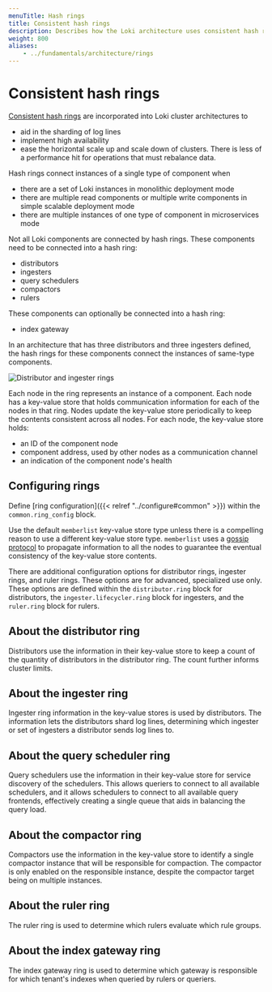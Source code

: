 ```yaml
---
menuTitle: Hash rings
title: Consistent hash rings
description: Describes how the Loki architecture uses consistent hash rings.
weight: 800
aliases:
    - ../fundamentals/architecture/rings
---
```

# Consistent hash rings

[Consistent hash rings](https://en.wikipedia.org/wiki/Consistent_hashing)
are incorporated into Loki cluster architectures to

- aid in the sharding of log lines
- implement high availability
- ease the horizontal scale up and scale down of clusters.
There is less of a performance hit for operations that must rebalance data.

Hash rings connect instances of a single type of component when

- there are a set of Loki instances in monolithic deployment mode
- there are multiple read components or multiple write components in
simple scalable deployment mode
- there are multiple instances of one type of component in microservices mode

Not all Loki components are connected by hash rings.
These components need to be connected into a hash ring:

- distributors
- ingesters
- query schedulers
- compactors
- rulers

These components can optionally be connected into a hash ring:
- index gateway

In an architecture that has three distributors and three ingesters defined,
the hash rings for these components connect the instances of same-type components.

![Distributor and ingester rings](../ring-overview.png "Distributor and ingester rings")

Each node in the ring represents an instance of a component.
Each node has a key-value store that holds communication information
for each of the nodes in that ring.
Nodes update the key-value store periodically to keep the contents consistent
across all nodes.
For each node, the key-value store holds:

- an ID of the component node
- component address, used by other nodes as a communication channel
- an indication of the component node's health

## Configuring rings

Define [ring configuration]({{< relref "../configure#common" >}}) within the `common.ring_config` block.

Use the default `memberlist` key-value store type unless there is
a compelling reason to use a different key-value store type.
`memberlist` uses a [gossip protocol](https://en.wikipedia.org/wiki/Gossip_protocol)
to propagate information to all the nodes
to guarantee the eventual consistency of the key-value store contents.

There are additional configuration options for distributor rings,
ingester rings, and ruler rings.
These options are for advanced, specialized use only.
These options are defined within the `distributor.ring` block for distributors,
the `ingester.lifecycler.ring` block for ingesters,
and the `ruler.ring` block for rulers.

## About the distributor ring

Distributors use the information in their key-value store
to keep a count of the quantity of distributors in the distributor ring.
The count further informs cluster limits.

## About the ingester ring

Ingester ring information in the key-value stores is used by distributors.
The information lets the distributors shard log lines,
determining which ingester or set of ingesters a distributor sends log lines to.

## About the query scheduler ring

Query schedulers use the information in their key-value store
for service discovery of the schedulers.
This allows queriers to connect to all available schedulers,
and it allows schedulers to connect to all available query frontends,
effectively creating a single queue that aids in balancing the query load.

## About the compactor ring

Compactors use the information in the key-value store to identify
a single compactor instance that will be responsible for compaction.
The compactor is only enabled on the responsible instance,
despite the compactor target being on multiple instances.

## About the ruler ring

The ruler ring is used to determine which rulers evaluate which rule groups.

## About the index gateway ring

The index gateway ring is used to determine which gateway is responsible for which tenant's indexes when queried by rulers or queriers.
